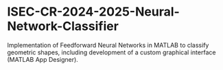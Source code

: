 # ISEC-CR-2024-2025-Neural-Network-Classifier
Implementation of Feedforward Neural Networks in MATLAB to classify geometric shapes, including development of a custom graphical interface (MATLAB App Designer).

